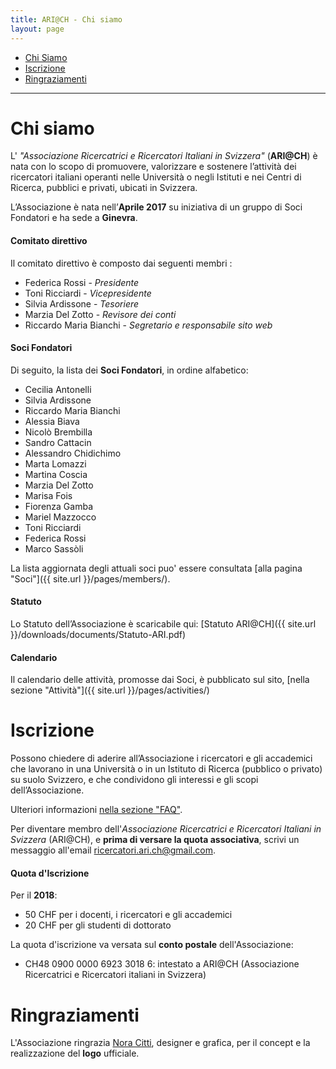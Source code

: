 ```yaml
---
title: ARI@CH - Chi siamo
layout: page
---
```


- [Chi Siamo](#chi-siamo)
- [Iscrizione](#iscrizione)
- [Ringraziamenti](#ringraziamenti)

---

# Chi siamo

L' _"Associazione Ricercatrici e Ricercatori Italiani in Svizzera"_ (**ARI@CH**) è nata con lo scopo di promuovere, valorizzare e sostenere l’attività dei ricercatori italiani operanti nelle Università o negli Istituti e nei Centri di Ricerca, pubblici e privati, ubicati in Svizzera.

L’Associazione è nata nell’**Aprile 2017** su iniziativa di un gruppo di Soci Fondatori e ha sede a **Ginevra**.

#### Comitato direttivo

Il comitato direttivo è composto dai seguenti membri :

- Federica Rossi - _Presidente_
- Toni Ricciardi - _Vicepresidente_
- Silvia Ardissone - _Tesoriere_
- Marzia Del Zotto - _Revisore dei conti_
- Riccardo Maria Bianchi - _Segretario e responsabile sito web_

#### Soci Fondatori

Di seguito, la lista dei **Soci Fondatori**, in ordine alfabetico:

- Cecilia Antonelli
- Silvia Ardissone
- Riccardo Maria Bianchi
- Alessia Biava
- Nicolò Brembilla
- Sandro Cattacin
- Alessandro Chidichimo
- Marta Lomazzi
- Martina Coscia
- Marzia Del Zotto
- Marisa Fois
- Fiorenza Gamba
- Mariel Mazzocco
- Toni Ricciardi
- Federica Rossi
- Marco Sassòli

La lista aggiornata degli attuali soci puo' essere consultata [alla pagina "Soci"]({{ site.url }}/pages/members/).

#### Statuto

Lo Statuto dell’Associazione è scaricabile qui: [Statuto ARI@CH]({{ site.url }}/downloads/documents/Statuto-ARI.pdf)

#### Calendario

Il calendario delle attività, promosse dai Soci, è pubblicato sul sito, [nella sezione "Attività"]({{ site.url }}/pages/activities/)

# Iscrizione

Possono chiedere di aderire all’Associazione i ricercatori e gli accademici che lavorano in una Università o in un Istituto di Ricerca (pubblico o privato) su suolo Svizzero, e che condividono gli interessi e gli scopi dell’Associazione.  

Ulteriori informazioni [nella sezione "FAQ"](/pages/faq/#chi-puo-iscriversi-all-associazione).

Per diventare membro dell'*Associazione Ricercatrici e Ricercatori Italiani in Svizzera* (ARI@CH), e **prima di versare la quota associativa**, scrivi un messaggio all'email [ricercatori.ari.ch@gmail.com](mailto:ricercatori.ari.ch@gmail.com).

#### Quota d'Iscrizione

Per il **2018**:
- 50 CHF per i docenti, i ricercatori e gli accademici
- 20 CHF per gli studenti di dottorato

La quota d'iscrizione va versata sul **conto postale** dell'Associazione:

- CH48 0900 0000 6923 3018 6: intestato a ARI@CH (Associazione Ricercatrici e Ricercatori italiani in Svizzera)

# Ringraziamenti

L'Associazione ringrazia [Nora Citti](mailto:nora.citti@gmail.com), designer e grafica, per il concept e la realizzazione del **logo** ufficiale.
